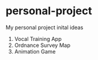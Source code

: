 # personal-project

My personal project inital ideas

1. Vocal Training App
2. Ordnance Survey Map
3. Animation Game


